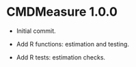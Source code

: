# CMDMeasure 1.0.0

- Initial commit.

- Add R functions: estimation and testing.

- Add R tests: estimation checks.